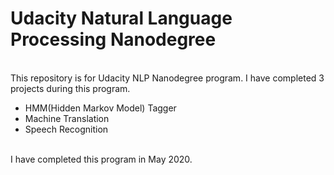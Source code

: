 <h1>Udacity Natural Language Processing Nanodegree</h1>
<br>
This repository is for Udacity NLP Nanodegree program. I have completed 3 projects during this program.
<br>
<ul>
<li>HMM(Hidden Markov Model) Tagger</li>
<li>Machine Translation</li>
<li>Speech Recognition</li>
</ul>
<br>
I have completed this program in May 2020.
